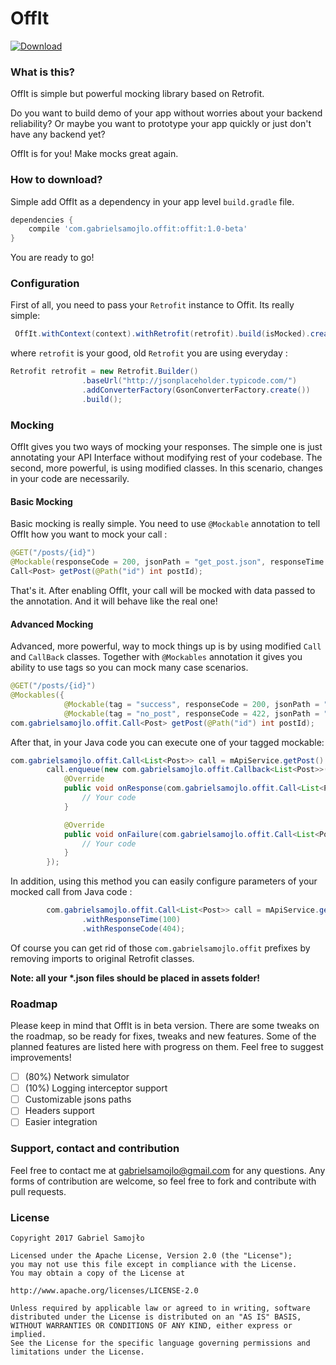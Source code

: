 # OffIt 
[ ![Download](https://api.bintray.com/packages/gabrielsamojlo/OffIt/OffIt/images/download.svg) ](https://bintray.com/gabrielsamojlo/OffIt/OffIt/_latestVersion)

### What is this?

OffIt is simple but powerful mocking library based on Retrofit. 

Do you want to build demo of your app without worries about your backend reliability? 
Or maybe you want to prototype your app quickly or just don't have any backend yet?

OffIt is for you!
Make mocks great again.

### How to download?

Simple add OffIt as a dependency in your app level ```build.gradle``` file.

```gradle
dependencies {
    compile 'com.gabrielsamojlo.offit:offit:1.0-beta'
}

```

You are ready to go!

### Configuration

First of all, you need to pass your ```Retrofit``` instance to Offit. Its really simple:

```java
 OffIt.withContext(context).withRetrofit(retrofit).build(isMocked).create(ApiService.class);
```

where ```retrofit``` is your good, old ```Retrofit``` you are using everyday :

```java
Retrofit retrofit = new Retrofit.Builder()
                .baseUrl("http://jsonplaceholder.typicode.com/")
                .addConverterFactory(GsonConverterFactory.create())
                .build();
```

### Mocking

OffIt gives you two ways of mocking your responses. The simple one is just annotating your API Interface without modifying rest of your codebase. The second, more powerful, is using modified classes. In this scenario, changes in your code are necessarily.

#### Basic Mocking ####

Basic mocking is really simple. You need to use ```@Mockable``` annotation to tell OffIt how you want to mock your call :

```java
@GET("/posts/{id}")
@Mockable(responseCode = 200, jsonPath = "get_post.json", responseTime = 1000)
Call<Post> getPost(@Path("id") int postId);
```
That's it. After enabling OffIt, your call will be mocked with data passed to the annotation. And it will behave like the real one!

#### Advanced Mocking ####

Advanced, more powerful, way to mock things up is by using modified ```Call``` and ```CallBack``` classes. 
Together with ```@Mockables``` annotation it gives you ability to use tags so you can mock many case scenarios.

```java
@GET("/posts/{id}")
@Mockables({
            @Mockable(tag = "success", responseCode = 200, jsonPath = "get_post.json", responseTime = 3500),
            @Mockable(tag = "no_post", responseCode = 422, jsonPath = "get_post_error.json", responseTime = 4500)})
com.gabrielsamojlo.offit.Call<Post> getPost(@Path("id") int postId);
```

After that, in your Java code you can execute one of your tagged mockable:

```java
com.gabrielsamojlo.offit.Call<List<Post>> call = mApiService.getPost().withTag("no_post");
        call.enqueue(new com.gabrielsamojlo.offit.Callback<List<Post>>() {
            @Override
            public void onResponse(com.gabrielsamojlo.offit.Call<List<Post>> call, Response<List<Post>> response) {
                // Your code
            }

            @Override
            public void onFailure(com.gabrielsamojlo.offit.Call<List<Post>> call, Throwable t) {
                // Your code
            }
        });
```

In addition, using this method you can easily configure parameters of your mocked call from Java code :

```java
        com.gabrielsamojlo.offit.Call<List<Post>> call = mApiService.getPosts()
                .withResponseTime(100)
                .withResponseCode(404);
```

Of course you can get rid of those ```com.gabrielsamojlo.offit``` prefixes by removing imports to original Retrofit classes.

__Note: all your *.json files should be placed in assets folder!__

### Roadmap

Please keep in mind that OffIt is in beta version. There are some tweaks on the roadmap, so be ready for fixes, tweaks and new features.
Some of the planned features are listed here with progress on them. Feel free to suggest improvements!

- [ ] (80%) Network simulator
- [ ] (10%) Logging interceptor support
- [ ] Customizable jsons paths
- [ ] Headers support
- [ ] Easier integration

### Support, contact and contribution

Feel free to contact me at gabrielsamojlo@gmail.com for any questions.
Any forms of contribution are welcome, so feel free to fork and contribute with pull requests.

### License
```
Copyright 2017 Gabriel Samojło

Licensed under the Apache License, Version 2.0 (the "License");
you may not use this file except in compliance with the License.
You may obtain a copy of the License at

http://www.apache.org/licenses/LICENSE-2.0

Unless required by applicable law or agreed to in writing, software
distributed under the License is distributed on an "AS IS" BASIS,
WITHOUT WARRANTIES OR CONDITIONS OF ANY KIND, either express or implied.
See the License for the specific language governing permissions and
limitations under the License.
```
